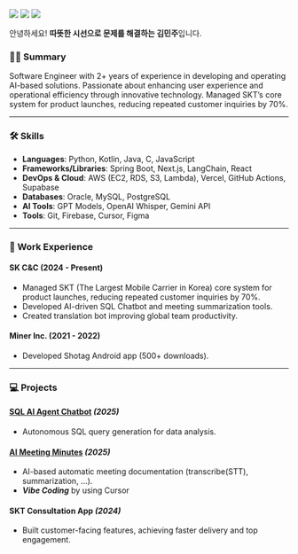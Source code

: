 <div>

<img src="https://img.shields.io/badge/Gmail-EA4335?style=flat-square&logo=gmail&logoColor=white&link=mailto:chuu1019@gmail.com"/> 
  <a href="https://velog.io/@chuu1019"><img src="https://img.shields.io/badge/chuu1019-3DDC84?style=flat-square&logo=Velog&logoColor=white"/></a>
  <a href = "https://www.linkedin.com/feed/"><img src = "https://img.shields.io/badge/LinkedIn-0077B5?style=flat-square&logo=linkedin&logoColor=white"/></a>

안녕하세요! **따뜻한 시선으로 문제를 해결하는 김민주**입니다.

### 💁‍♀️ Summary
Software Engineer with 2+ years of experience in developing and operating AI-based solutions. 
Passionate about enhancing user experience and operational efficiency through innovative technology. 
Managed SKT’s core system for product launches, reducing repeated customer inquiries by 70%.

-----

### 🛠 Skills

- **Languages**: Python, Kotlin, Java, C, JavaScript
- **Frameworks/Libraries**: Spring Boot, Next.js, LangChain, React
- **DevOps & Cloud**: AWS (EC2, RDS, S3, Lambda), Vercel, GitHub Actions, Supabase
- **Databases**: Oracle, MySQL, PostgreSQL
- **AI Tools**: GPT Models, OpenAI Whisper, Gemini API
- **Tools**: Git, Firebase, Cursor, Figma


-----
### 🚀 Work Experience

#### SK C&C (2024 - Present)
- Managed SKT (The Largest Mobile Carrier in Korea) core system for product launches, reducing repeated customer inquiries by 70%.
- Developed AI-driven SQL Chatbot and meeting summarization tools.
- Created translation bot improving global team productivity.

#### Miner Inc. (2021 - 2022)
- Developed Shotag Android app (500+ downloads).


---

### 💻 Projects

#### [SQL AI Agent Chatbot](#) _(2025)_
- Autonomous SQL query generation for data analysis.

#### [AI Meeting Minutes](https://ai-minutes-of-meeting.vercel.app/) _(2025)_
- AI-based automatic meeting documentation (transcribe(STT), summarization, ...).
- ***Vibe Coding*** by using Cursor

#### SKT Consultation App _(2024)_
- Built customer-facing features, achieving faster delivery and top engagement.

</div>
